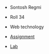 - Sontosh Regmi
- Roll 34
- Web technology

- [Assignment ](https://github.com/Santosh0607/wt-lab-assignment/tree/main/Assignment)
- [Lab](https://github.com/Santosh0607/wt-lab-assignment/tree/main/Lab)

